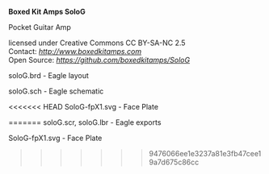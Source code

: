 <b>Boxed Kit Amps SoloG</b><p>
Pocket Guitar Amp<p>
licensed under Creative Commons CC BY-SA-NC 2.5<br>
Contact: <em>http://www.boxedkitamps.com</em><br>
Open Source: <em>https://github.com/boxedkitamps/SoloG</em>

soloG.brd - Eagle layout

soloG.sch - Eagle schematic

<<<<<<< HEAD
SoloG-fpX1.svg - Face Plate

=======
soloG.scr, soloG.lbr - Eagle exports

SoloG-fpX1.svg - Face Plate
>>>>>>> 9476066ee1e3237a81e3fb47cee19a7d675c86cc
